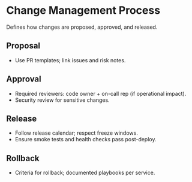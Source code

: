 # Change Management Process

Defines how changes are proposed, approved, and released.

## Proposal
- Use PR templates; link issues and risk notes.

## Approval
- Required reviewers: code owner + on-call rep (if operational impact).
- Security review for sensitive changes.

## Release
- Follow release calendar; respect freeze windows.
- Ensure smoke tests and health checks pass post-deploy.

## Rollback
- Criteria for rollback; documented playbooks per service.

